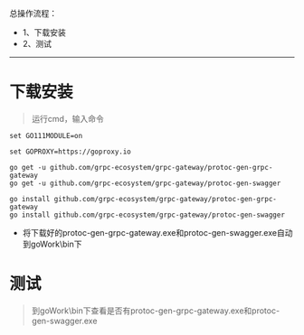 总操作流程：
- 1、下载安装
- 2、测试

***

# 下载安装

> 运行cmd，输入命令
```
set GO111MODULE=on

set GOPROXY=https://goproxy.io

go get -u github.com/grpc-ecosystem/grpc-gateway/protoc-gen-grpc-gateway
go get -u github.com/grpc-ecosystem/grpc-gateway/protoc-gen-swagger

go install github.com/grpc-ecosystem/grpc-gateway/protoc-gen-grpc-gateway
go install github.com/grpc-ecosystem/grpc-gateway/protoc-gen-swagger
```

- 将下载好的protoc-gen-grpc-gateway.exe和protoc-gen-swagger.exe自动到goWork\bin下

# 测试

> 到goWork\bin下查看是否有protoc-gen-grpc-gateway.exe和protoc-gen-swagger.exe